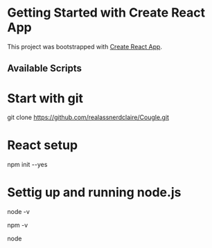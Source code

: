 # Getting Started with Create React App

This project was bootstrapped with [Create React App](https://github.com/facebook/create-react-app).

## Available Scripts
# Start with git 
git clone https://github.com/realassnerdclaire/Cougle.git


# React setup 
npm init --yes

# Settig up and running node.js
node -v

npm -v

node
